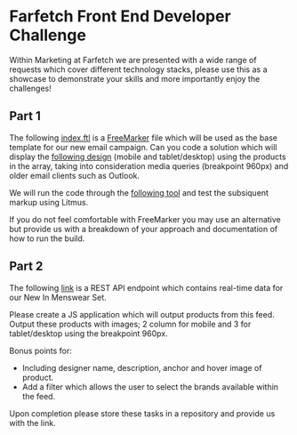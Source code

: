 # Farfetch Front End Developer Challenge

Within Marketing at Farfetch we are presented with a wide range of requests which cover different technology stacks, please use this as a showcase to demonstrate your skills and more importantly enjoy the challenges!

## Part 1

The following [index.ftl](./task1/task1.ftl) is a [FreeMarker](https://freemarker.apache.org/docs/ref_directives.html) file which will be used as the base template for our new email campaign. Can you code a solution which will display the [following design](./task1/module_design.jpg) (mobile and tablet/desktop) using the products in the array, taking into consideration media queries (breakpoint 960px) and older email clients such as Outlook. 

We will run the code through the [following tool](https://try.freemarker.apache.org/) and test the subsiquent markup using Litmus.

If you do not feel comfortable with FreeMarker you may use an alternative but provide us with a breakdown of your approach and documentation of how to run the build.

## Part 2

The following [link](https://www.farfetch.com/uk/plpslice/listing-api/query?setId=9645&view=180&gender=Men) is a REST API endpoint which contains real-time data for our New In Menswear Set.

Please create a JS application which will output products from this feed. Output these products with images; 2 column for mobile and 3 for tablet/desktop using the breakpoint 960px.

Bonus points for:

- Including designer name, description, anchor and hover image of product.
- Add a filter which allows the user to select the brands available within the feed.

Upon completion please store these tasks in a repository and provide us with the link.
